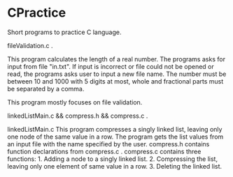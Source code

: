 # CPractice
Short programs to practice C language.

fileValidation.c .

  This program calculates the length of a real number. The programs asks for input from file "in.txt".
  If input is incorrect or file could not be opened or read, the programs asks user to input a new file name.
  The number must be between 10 and 1000 with 5 digits at most, whole and fractional parts must be separated by a comma.

  This program mostly focuses on file validation.


linkedListMain.c && compress.h && compress.c .

  linkedListMain.c
    This program compresses a singly linked list, leaving only one node of the same value in a row.
    The program gets the list values from an input file with the name specified by the user.
  compress.h contains function declarations from compress.c  .
  compress.c contains three functions:
    1. Adding a node to a singly linked list.
    2. Compressing the list, leaving only one element of same value in a row.
    3. Deleting the linked list.
